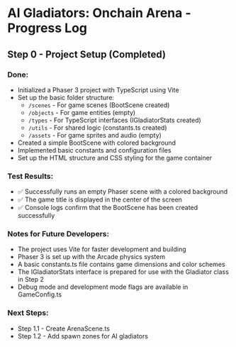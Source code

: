 # AI Gladiators: Onchain Arena - Progress Log

## Step 0 - Project Setup (Completed)

### Done:
- Initialized a Phaser 3 project with TypeScript using Vite
- Set up the basic folder structure:
  - `/scenes` - For game scenes (BootScene created)
  - `/objects` - For game entities (empty)
  - `/types` - For TypeScript interfaces (IGladiatorStats created)
  - `/utils` - For shared logic (constants.ts created)
  - `/assets` - For game sprites and audio (empty)
- Created a simple BootScene with colored background
- Implemented basic constants and configuration files
- Set up the HTML structure and CSS styling for the game container

### Test Results:
- ✅ Successfully runs an empty Phaser scene with a colored background
- ✅ The game title is displayed in the center of the screen
- ✅ Console logs confirm that the BootScene has been created successfully

### Notes for Future Developers:
- The project uses Vite for faster development and building
- Phaser 3 is set up with the Arcade physics system
- A basic constants.ts file contains game dimensions and color schemes
- The IGladiatorStats interface is prepared for use with the Gladiator class in Step 2
- Debug mode and development mode flags are available in GameConfig.ts

### Next Steps:
- Step 1.1 - Create ArenaScene.ts
- Step 1.2 - Add spawn zones for AI gladiators 